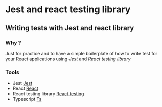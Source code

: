 # Jest and react testing library

## Writing tests with Jest and react library

### Why ?

Just for practice and to have a simple boilerplate of how to write test for your React applications using _Jest_ and _React testing library_

### Tools

- Jest [Jest](https://jestjs.io/docs/en/mock-functions.html)
- React [React](https://reactjs.org/docs/testing-recipes.html)
- React testing library [React testing](https://testing-library.com/docs/react-testing-library/intro)
- Typescript [Ts](https://www.typescriptlang.org/)
